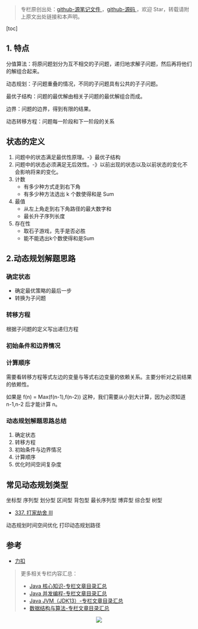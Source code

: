 > 专栏原创出处：[github-源笔记文件 ](https://github.com/GourdErwa/review-notes) ，[github-源码 ](https://github.com/GourdErwa/leetcode)，欢迎 Star，转载请附上原文出处链接和本声明。

[toc]
## 1. 特点
分值算法：将原问题划分为互不相交的子问题，递归地求解子问题，然后再将他们的解组合起来。

动态规划：子问题重叠的情况，不同的子问题具有公共的子子问题。

最优子结构：问题的最优解由相关子问题的最优解组合而成。

边界：问题的边界，得到有限的结果。

动态转移方程：问题每一阶段和下一阶段的关系

## 状态的定义
1. 问题中的状态满足最优性原理。-》最优子结构
2. 问题中的状态必须满足无后效性。-》以前出现的状态以及以前状态的变化不会影响将来的变化。
1. 计数
    - 有多少种方式走到右下角
    - 有多少种方法选出 k 个数使得和是 Sum
2. 最值
    - 从左上角走到右下角路径的最大数字和
    - 最长升子序列长度
3. 存在性
    - 取石子游戏，先手是否必胜
    - 能不能选出k个数使得和是Sum     
 
## 2.动态规划解题思路
### 确定状态
- 确定最优策略的最后一步
- 转换为子问题
### 转移方程
根据子问题的定义写出递归方程

### 初始条件和边界情况

### 计算顺序
需要看转移方程等式左边的变量与等式右边变量的依赖关系。主要分析对之前结果的依赖性。

如果是 f(n) = Max(f(n-1),f(n-2)) 这种，我们需要从小到大计算，因为必须知道 n-1,n-2 后才能计算 n。

### 动态规划解题思路总结
1. 确定状态
2. 转移方程
3. 初始条件与边界情况
4. 计算顺序
5. 优化时间空间复杂度

## 常见动态规划类型
坐标型
序列型
划分型
区间型
背包型
最长序列型
博弈型
综合型
树型
- [337. 打家劫舍 III](https://leetcode-cn.com/problems/house-robber-iii/)

动态规划时间空间优化
打印动态规划路径

## 参考
- [力扣 ](https://leetcode-cn.com/)

> 更多相关专栏内容汇总：
>- [Java 核心知识-专栏文章目录汇总 ](https://gourderwa.blog.csdn.net/article/details/104020339)
>- [Java 并发编程-专栏文章目录汇总 ](https://blog.csdn.net/xiaohulunb/article/details/103594468)
>- [Java JVM（JDK13）-专栏文章目录汇总 ](https://blog.csdn.net/xiaohulunb/article/details/103828570)
>- [数据结构与算法-专栏文章目录汇总 ](https://blog.csdn.net/xiaohulunb/article/details/104368031)

<div align="center">
    <img src="https://blog-review-notes.oss-cn-beijing.aliyuncs.com/gourderwa.footer.jpeg">
</div>